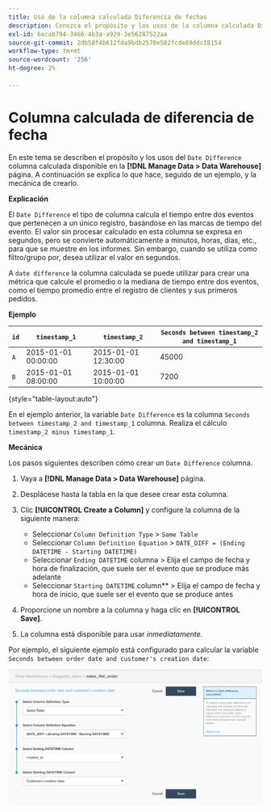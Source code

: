 ```yaml
---
title: Uso de la columna calculada Diferencia de fechas
description: Conozca el propósito y los usos de la columna calculada Diferencia de fechas.
exl-id: 6ecab794-3466-4b3a-a929-3e56287522aa
source-git-commit: 2db58f4b612fda9bdb2570e582fcde89ddc18154
workflow-type: tm+mt
source-wordcount: '256'
ht-degree: 2%

---
```


# Columna calculada de diferencia de fecha

En este tema se describen el propósito y los usos del `Date Difference` columna calculada disponible en la **[!DNL Manage Data > Data Warehouse]** página. A continuación se explica lo que hace, seguido de un ejemplo, y la mecánica de crearlo.

**Explicación**

El `Date Difference` el tipo de columna calcula el tiempo entre dos eventos que pertenecen a un único registro, basándose en las marcas de tiempo del evento. El valor sin procesar calculado en esta columna se expresa en segundos, pero se convierte automáticamente a minutos, horas, días, etc., para que se muestre en los informes. Sin embargo, cuando se utiliza como filtro/grupo por, desea utilizar el valor en segundos.

A `date difference` la columna calculada se puede utilizar para crear una métrica que calcule el promedio o la mediana de tiempo entre dos eventos, como el tiempo promedio entre el registro de clientes y sus primeros pedidos.

**Ejemplo**

| **`id`** | **`timestamp_1`** | **`timestamp_2`** | **`Seconds between timestamp_2 and timestamp_1`** |
|--- |--- |--- |--- |
| `A` | 2015-01-01 00:00:00 | 2015-01-01 12:30:00 | 45000 |
| `B` | 2015-01-01 08:00:00 | 2015-01-01 10:00:00 | 7200 |

{style="table-layout:auto"}


En el ejemplo anterior, la variable `Date Difference` es la columna `Seconds between timestamp_2 and timestamp_1` columna. Realiza el cálculo `timestamp_2 minus timestamp_1`.

**Mecánica**

Los pasos siguientes describen cómo crear un `Date Difference` columna.

1. Vaya a **[!DNL Manage Data > Data Warehouse]** página.
1. Desplácese hasta la tabla en la que desee crear esta columna.
1. Clic **[!UICONTROL Create a Column]** y configure la columna de la siguiente manera:
   * Seleccionar `Column Definition Type` > `Same Table`
   * Seleccionar `Column Definition Equation` > `DATE_DIFF = (Ending DATETIME - Starting DATETIME)`
   * Seleccionar `Ending DATETIME` columna > Elija el campo de fecha y hora de finalización, que suele ser el evento que se produce más adelante
   * Seleccionar `Starting DATETIME` column** > Elija el campo de fecha y hora de inicio, que suele ser el evento que se produce antes

1. Proporcione un nombre a la columna y haga clic en **[!UICONTROL Save]**.
1. La columna está disponible para usar *inmediatamente*.

Por ejemplo, el siguiente ejemplo está configurado para calcular la variable `Seconds between order date and customer's creation date`:

![](../../assets/date_diff.png)
